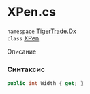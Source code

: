 
# XPen.cs
`namespace` [TigerTrade.Dx](../TigerTrade.Dx.md)  
    `class` [XPen](../../XPen.cs.md)

Описание

### Синтаксис
```csharp
public int Width { get; }
```
